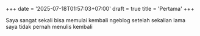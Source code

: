 +++
date = '2025-07-18T01:57:03+07:00'
draft = true
title = 'Pertama'
+++

Saya sangat sekali bisa memulai kembali ngeblog setelah sekalian lama saya tidak pernah menulis kembali